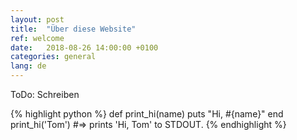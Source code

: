 ```yaml
---
layout: post
title:  "Über diese Website"
ref: welcome
date:   2018-08-26 14:00:00 +0100
categories: general
lang: de
---
```

ToDo: Schreiben

{% highlight python %}
def print_hi(name)
  puts "Hi, #{name}"
end
print_hi('Tom')
#=> prints 'Hi, Tom' to STDOUT.
{% endhighlight %}

